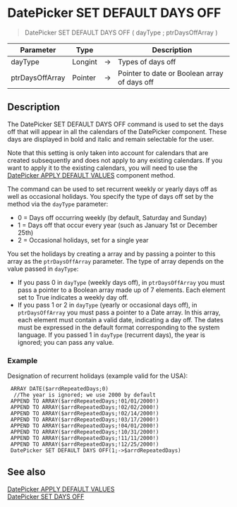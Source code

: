 # DatePicker SET DEFAULT DAYS OFF

> DatePicker SET DEFAULT DAYS OFF ( dayType ; ptrDaysOffArray )

| Parameter | Type |     | Description |
| --- | --- | --- | --- |
| dayType | Longint | → | Types of days off |
| ptrDaysOffArray | Pointer | → | Pointer to date or Boolean array of days off |

## Description

The DatePicker SET DEFAULT DAYS OFF command is used to set the days off that will appear in all the calendars of the DatePicker component. These days are displayed in bold and italic and remain selectable for the user.

Note that this setting is only taken into account for calendars that are created subsequently and does not apply to any existing calendars. If you want to apply it to the existing calendars, you will need to use the [DatePicker APPLY DEFAULT VALUES](DatePicker%20APPLY%20DEFAULT%20VALUES.md) component method.

The command can be used to set recurrent weekly or yearly days off as well as occasional holidays. You specify the type of days off set by the method via the `dayType` parameter:

* 0 = Days off occurring weekly (by default, Saturday and Sunday)
* 1 = Days off that occur every year (such as January 1st or December 25th)
* 2 = Occasional holidays, set for a single year

You set the holidays by creating a array and by passing a pointer to this array as the `ptrDaysOffArray` parameter. The type of array depends on the value passed in `dayType`:

* If you pass 0 in `dayType` (weekly days off), in `ptrDaysOffArray` you must pass a pointer to a Boolean array made up of 7 elements. Each element set to True indicates a weekly day off.
* If you pass 1 or 2 in `dayType` (yearly or occasional days off), in `ptrDaysOffArray` you must pass a pointer to a Date array. In this array, each element must contain a valid date, indicating a day off. The dates must be expressed in the default format corresponding to the system language. If you passed 1 in `dayType` (recurrent days), the year is ignored; you can pass any value.

### Example  

Designation of recurrent holidays (example valid for the USA):

```4d
 ARRAY DATE($arrdRepeatedDays;0)  
  //The year is ignored; we use 2000 by default  
 APPEND TO ARRAY($arrdRepeatedDays;!01/01/2000!)  
 APPEND TO ARRAY($arrdRepeatedDays;!02/02/2000!)  
 APPEND TO ARRAY($arrdRepeatedDays;!02/14/2000!)  
 APPEND TO ARRAY($arrdRepeatedDays;!03/17/2000!)  
 APPEND TO ARRAY($arrdRepeatedDays;!04/01/2000!)  
 APPEND TO ARRAY($arrdRepeatedDays;!10/31/2000!)  
 APPEND TO ARRAY($arrdRepeatedDays;!11/11/2000!)  
 APPEND TO ARRAY($arrdRepeatedDays;!12/25/2000!)  
 DatePicker SET DEFAULT DAYS OFF(1;->$arrdRepeatedDays)
```

## See also

[DatePicker APPLY DEFAULT VALUES](DatePicker%20APPLY%20DEFAULT%20VALUES.md)  
[DatePicker SET DAYS OFF](DatePicker%20SET%20DAYS%20OFF.md)
